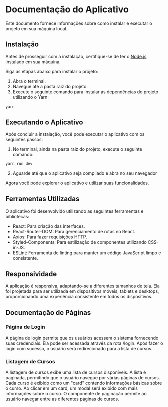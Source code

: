 # Documentação do Aplicativo

Este documento fornece informações sobre como instalar e executar o projeto em sua máquina local.

## Instalação

Antes de prosseguir com a instalação, certifique-se de ter o [Node.js](https://nodejs.org) instalado em sua máquina.

Siga as etapas abaixo para instalar o projeto:

1. Abra o terminal.
2. Navegue até a pasta raiz do projeto.
3. Execute o seguinte comando para instalar as dependências do projeto utilizando o Yarn:

```bash
yarn
```
## Executando o Aplicativo

Após concluir a instalação, você pode executar o aplicativo com os seguintes passos:

1. No terminal, ainda na pasta raiz do projeto, execute o seguinte comando:

```bash
yarn run dev
```

2. Aguarde até que o aplicativo seja compilado e abra no seu navegador

Agora você pode explorar o aplicativo e utilizar suas funcionalidades.

## Ferramentas Utilizadas

O aplicativo foi desenvolvido utilizando as seguintes ferramentas e bibliotecas:

- React: Para criação das interfaces.
- React-Router-DOM: Para gerenciamento de rotas no React.
- Axios: Para fazer requisições HTTP.
- Styled-Components: Para estilização de componentes utilizando CSS-in-JS.
- ESLint: Ferramenta de linting para manter um código JavaScript limpo e consistente.

## Responsividade

A aplicação é responsiva, adaptando-se a diferentes tamanhos de tela. Ela foi projetada para ser utilizada em dispositivos móveis, tablets e desktops, proporcionando uma experiência consistente em todos os dispositivos.

## Documentação de Páginas

### Página de Login

A página de login permite que os usuários acessem o sistema fornecendo suas credenciais. Ela pode ser acessada através da rota /login. Após fazer o login com sucesso, o usuário será redirecionado para a lista de cursos.

### Listagem de Cursos

A listagem de cursos exibe uma lista de cursos disponíveis. A lista é paginada, permitindo que o usuário navegue por várias páginas de cursos. Cada curso é exibido como um "card" contendo informações básicas sobre o curso. Ao clicar em um card, um modal será exibido com mais informações sobre o curso. O componente de paginação permite ao usuário navegar entre as diferentes páginas de cursos.

